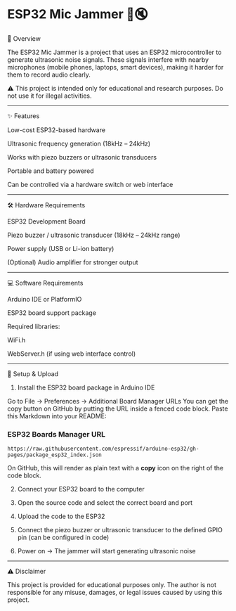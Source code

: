 # ESP32 Mic Jammer 🎤🔇

📌 Overview

The ESP32 Mic Jammer is a project that uses an ESP32 microcontroller to generate ultrasonic noise signals. These signals interfere with nearby microphones (mobile phones, laptops, smart devices), making it harder for them to record audio clearly.

⚠️ This project is intended only for educational and research purposes. Do not use it for illegal activities.


---

✨ Features

Low-cost ESP32-based hardware

Ultrasonic frequency generation (18kHz – 24kHz)

Works with piezo buzzers or ultrasonic transducers

Portable and battery powered

Can be controlled via a hardware switch or web interface



---

🛠️ Hardware Requirements

ESP32 Development Board

Piezo buzzer / ultrasonic transducer (18kHz – 24kHz range)

Power supply (USB or Li-ion battery)

(Optional) Audio amplifier for stronger output



---

💻 Software Requirements

Arduino IDE or PlatformIO

ESP32 board support package

Required libraries:

WiFi.h

WebServer.h (if using web interface control)




---

🚀 Setup & Upload

1. Install the ESP32 board package in Arduino IDE

Go to File → Preferences → Additional Board Manager URLs 
You can get the copy button on GitHub by putting the URL inside a fenced code block.
Paste this Markdown into your README:

### ESP32 Boards Manager URL

`https://raw.githubusercontent.com/espressif/arduino-esp32/gh-pages/package_esp32_index.json`

On GitHub, this will render as plain text with a **copy** icon on the right of the code block. 




2. Connect your ESP32 board to the computer


3. Open the source code and select the correct board and port


4. Upload the code to the ESP32


5. Connect the piezo buzzer or ultrasonic transducer to the defined GPIO pin (can be configured in code)


6. Power on → The jammer will start generating ultrasonic noise




---

⚠️ Disclaimer

This project is provided for educational purposes only. The author is not responsible for any misuse, damages, or legal issues caused by using this project.

